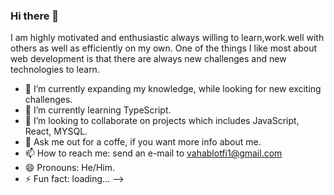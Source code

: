 ### Hi there 👋

I am highly motivated and enthusiastic always willing to learn,work.well with others as well as efficiently on my own.
One of the things I like most about web development is that there are always new challenges and new technologies to learn. 

- 🔭 I’m currently expanding my knowledge, while looking for new exciting challenges.
- 🌱 I’m currently learning TypeScript.
- 👯 I’m looking to collaborate on projects which includes JavaScript, React, MYSQL. 
- 💬 Ask me out for a coffe, if you want more info about me. 
- 📫 How to reach me: send an e-mail to vahablotfi1@gmail.com
- 😄 Pronouns: He/Him.
- ⚡ Fun fact: loading...
-->
